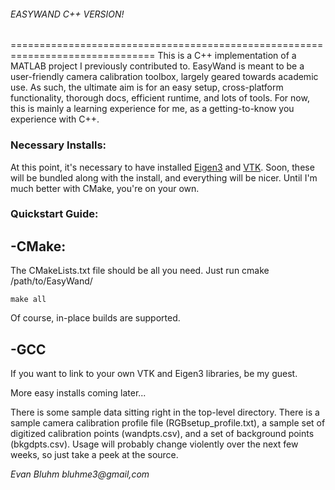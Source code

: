 ###### EASYWAND C++ VERSION!
===============================================================================
This is a C++ implementation of a MATLAB project I previously contributed to.  EasyWand is meant to be a user-friendly camera calibration toolbox, largely geared towards academic use.  As such, the ultimate aim is for an easy setup, cross-platform functionality, thorough docs, efficient runtime, and lots of tools.  For now, this is mainly a learning experience for me, as a getting-to-know you experience with C++.

### Necessary Installs:
At this point, it's necessary to have installed [Eigen3](http://eigen.tuxfamily.org/index.php?title=Main_Page) and [VTK](http://www.vtk.org/).  Soon, these will be bundled along with the install, and everything will be nicer.  Until I'm much better with CMake, you're on your own.

### Quickstart Guide:
## -CMake:
The CMakeLists.txt file should be all you need.  Just run 
    cmake /path/to/EasyWand/

    make all
Of course, in-place builds are supported.

## -GCC
If you want to link to your own VTK and Eigen3 libraries, be my guest.

More easy installs coming later...


There is some sample data sitting right in the top-level directory.  There is a sample camera calibration profile file (RGBsetup_profile.txt), a sample set of digitized calibration points (wandpts.csv), and a set of background points (bkgdpts.csv).  Usage will probably change violently over the next few weeks, so just take a peek at the source. 

_Evan Bluhm_
_bluhme3@gmail,com_
